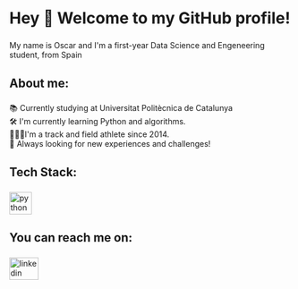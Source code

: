 <h1 align="left">Hey 👋 Welcome to my GitHub profile!</h1>

###

<p align="left">My name is Oscar and I'm a first-year Data Science and Engeneering student, from Spain</p>

###

<h2 align="left">About me:</h2>

###

<p align="left">📚 Currently studying at Universitat Politècnica de Catalunya<br>🛠️ I'm currently learning Python and algorithms.<br>🏃🏻‍♂️I'm a track and field athlete since 2014.<br>🚀 Always looking for new experiences and challenges!</p>

###

<h2 align="left">Tech Stack:</h2>

###

<div align="left">
  <img src="https://cdn.jsdelivr.net/gh/devicons/devicon/icons/python/python-original.svg" height="40" alt="python logo"  />
</div>

###

<h2 align="left">You can reach me on:</h2>

###

<div align="left">
  <a href="https://www.linkedin.com/in/oscar-s-0091b3313/" target="_blank">
    <img src="https://raw.githubusercontent.com/maurodesouza/profile-readme-generator/master/src/assets/icons/social/linkedin/default.svg" width="52" height="40" alt="linkedin logo" />
  </a>
</div>


###
